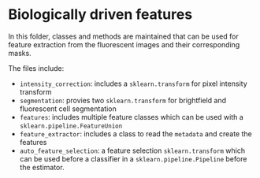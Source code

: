 # Biologically driven features

In this folder, classes and methods are maintained that can be used for feature extraction from the fluorescent images and their corresponding masks. 

The files include:

- `intensity_correction`: includes a `sklearn.transform` for pixel intensity transform
- `segmentation`: provies two `sklearn.transform` for brightfield and fluorescent cell segmentation
- `features`: includes multiple feature classes which can be used with a `sklearn.pipeline.FeatureUnion`
- `feature_extractor`: includes a class to read the `metadata` and create the features
- `auto_feature_selection`: a feature selection `sklearn.transform` which can be used before a classifier in a `sklearn.pipeline.Pipeline` before the estimator.